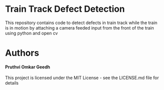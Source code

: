 <h1>Train Track Defect Detection</h1>

This repository contains code to detect defects in train track while the train is in motion by attaching a camera feeded input from the front of the train using python and open cv

<h1>Authors</h1>
<h4>Pruthvi Omkar Geedh</h4>
This project is licensed under the MIT License - see the LICENSE.md file for details


